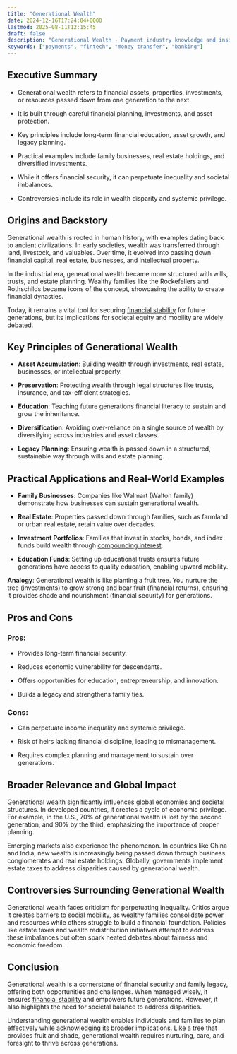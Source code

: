 ```yaml
---
title: "Generational Wealth"
date: 2024-12-16T17:24:04+0000
lastmod: 2025-08-11T12:15:45
draft: false
description: "Generational Wealth - Payment industry knowledge and insights"
keywords: ["payments", "fintech", "money transfer", "banking"]
---
```


## Executive Summary

- Generational wealth refers to financial assets, properties, investments, or resources passed down from one generation to the next.

- It is built through careful financial planning, investments, and asset protection.

- Key principles include long-term financial education, asset growth, and legacy planning.

- Practical examples include family businesses, real estate holdings, and diversified investments.

- While it offers financial security, it can perpetuate inequality and societal imbalances.

- Controversies include its role in wealth disparity and systemic privilege.

## Origins and Backstory

Generational wealth is rooted in human history, with examples dating back to ancient civilizations. In early societies, wealth was transferred through land, livestock, and valuables. Over time, it evolved into passing down financial capital, real estate, businesses, and intellectual property.

In the industrial era, generational wealth became more structured with wills, trusts, and estate planning. Wealthy families like the Rockefellers and Rothschilds became icons of the concept, showcasing the ability to create financial dynasties.

Today, it remains a vital tool for securing [financial stability](https://faisalkhanllc.xyz/resources/payments-wiki/f/financial-stability/) for future generations, but its implications for societal equity and mobility are widely debated.

## Key Principles of Generational Wealth

- **Asset Accumulation**: Building wealth through investments, real estate, businesses, or intellectual property.

- **Preservation**: Protecting wealth through legal structures like trusts, insurance, and tax-efficient strategies.

- **Education**: Teaching future generations financial literacy to sustain and grow the inheritance.

- **Diversification**: Avoiding over-reliance on a single source of wealth by diversifying across industries and asset classes.

- **Legacy Planning**: Ensuring wealth is passed down in a structured, sustainable way through wills and estate planning.

## Practical Applications and Real-World Examples

- **Family Businesses**: Companies like Walmart (Walton family) demonstrate how businesses can sustain generational wealth.

- **Real Estate**: Properties passed down through families, such as farmland or urban real estate, retain value over decades.

- **Investment Portfolios**: Families that invest in stocks, bonds, and index funds build wealth through [compounding interest](https://faisalkhanllc.xyz/resources/payments-wiki/c/compound-interest/).

- **Education Funds**: Setting up educational trusts ensures future generations have access to quality education, enabling upward mobility.

**Analogy**: Generational wealth is like planting a fruit tree. You nurture the tree (investments) to grow strong and bear fruit (financial returns), ensuring it provides shade and nourishment (financial security) for generations.

## Pros and Cons

### Pros:

- Provides long-term financial security.

- Reduces economic vulnerability for descendants.

- Offers opportunities for education, entrepreneurship, and innovation.

- Builds a legacy and strengthens family ties.

### Cons:

- Can perpetuate income inequality and systemic privilege.

- Risk of heirs lacking financial discipline, leading to mismanagement.

- Requires complex planning and management to sustain over generations.

## Broader Relevance and Global Impact

Generational wealth significantly influences global economies and societal structures. In developed countries, it creates a cycle of economic privilege. For example, in the U.S., 70% of generational wealth is lost by the second generation, and 90% by the third, emphasizing the importance of proper planning.

Emerging markets also experience the phenomenon. In countries like China and India, new wealth is increasingly being passed down through business conglomerates and real estate holdings. Globally, governments implement estate taxes to address disparities caused by generational wealth.

## Controversies Surrounding Generational Wealth

Generational wealth faces criticism for perpetuating inequality. Critics argue it creates barriers to social mobility, as wealthy families consolidate power and resources while others struggle to build a financial foundation. Policies like estate taxes and wealth redistribution initiatives attempt to address these imbalances but often spark heated debates about fairness and economic freedom.

## Conclusion

Generational wealth is a cornerstone of financial security and family legacy, offering both opportunities and challenges. When managed wisely, it ensures [financial stability](https://faisalkhanllc.xyz/resources/payments-wiki/f/financial-stability/) and empowers future generations. However, it also highlights the need for societal balance to address disparities.

Understanding generational wealth enables individuals and families to plan effectively while acknowledging its broader implications. Like a tree that provides fruit and shade, generational wealth requires nurturing, care, and foresight to thrive across generations.